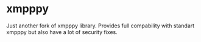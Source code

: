 xmpppy
======

Just another fork of xmpppy library. Provides full compability with standart xmpppy but also have a lot of security fixes.